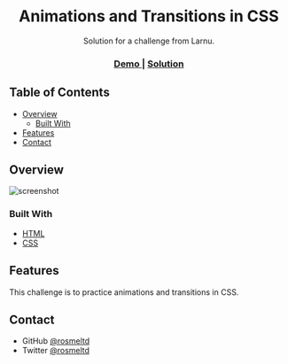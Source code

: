 <h1 align="center">Animations and Transitions in CSS</h1>

<div align="center">
   Solution for a challenge from Larnu.
</div>

<div align="center">
  <h3>
    <a href="https://rosmeltd.github.io/css_grid/">
      Demo
    </a>
    <span> | </span>
    <a href="https://github.com/rosmeltd/css_grid">
      Solution
    </a>
  </h3>
</div>

<!-- TABLE OF CONTENTS -->

## Table of Contents

- [Overview](#overview)
  - [Built With](#built-with)
- [Features](#features)
- [Contact](#contact)

<!-- OVERVIEW -->

## Overview

![screenshot]()

### Built With

- [HTML](https://developer.mozilla.org/es/docs/Web/HTML)
- [CSS](https://developer.mozilla.org/es/docs/Web/CSS)

## Features

This challenge is to practice animations and transitions in CSS.

## Contact

- GitHub [@rosmeltd](https://github.com/rosmeltd)
- Twitter [@rosmeltd](https://twitter.com/rosmeltd)

